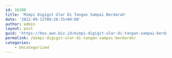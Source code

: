 ```yaml
---
id: 16388
title: 'Mimpi Digigit Ular Di Tangan Sampai Berdarah'
date: '2022-09-11T09:28:35+00:00'
author: admin
layout: post
guid: 'https://bos.awn.biz.id/mimpi-digigit-ular-di-tangan-sampai-berdarah/'
permalink: /mimpi-digigit-ular-di-tangan-sampai-berdarah/
categories:
    - Uncategorized
---
```


